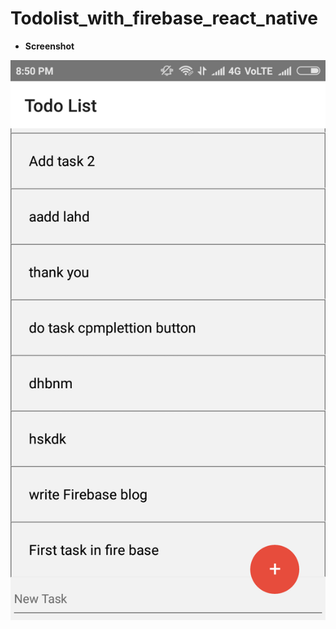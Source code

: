 # Todolist_with_firebase_react_native
* **Screenshot**

![Alt text](https://github.com/Prav92/Todolist_with_firebase_react_native/blob/master/Screenshot_2018-01-30-20-50-57-453_com.todofirebase.png "index page")
